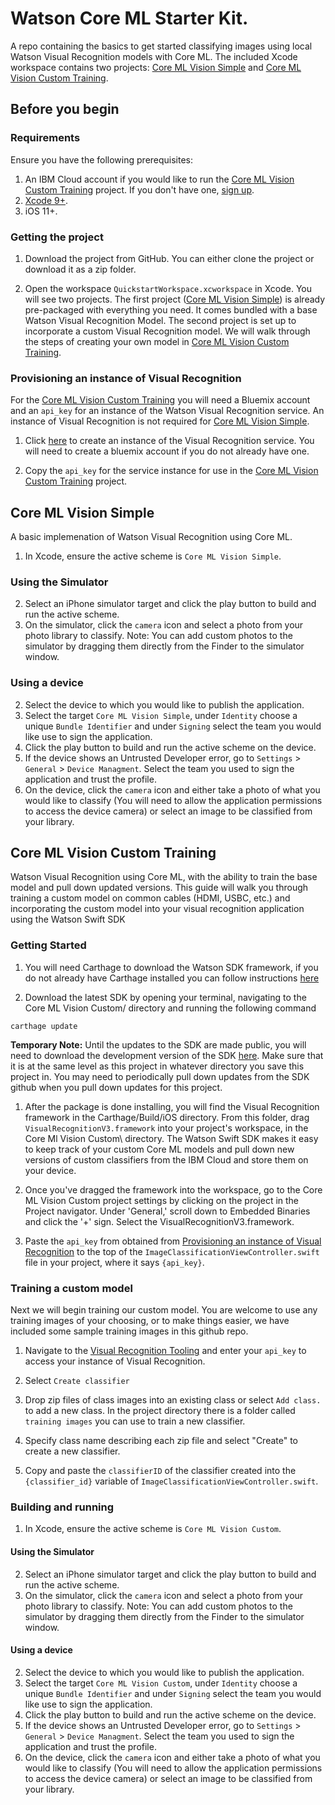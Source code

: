 # Watson Core ML Starter Kit.
A repo containing the basics to get started classifying images using local Watson Visual Recognition models with Core ML. The included Xcode workspace contains two projects: [Core ML Vision Simple](#core-ml-vision-simple) and [Core ML Vision Custom Training](#core-ml-vision-custom-training).






## Before you begin
### Requirements
Ensure you have the following prerequisites:
1. An IBM Cloud account if you would like to run the [Core ML Vision Custom Training](#core-ml-vision-custom-training) project. If you don't have one, [sign up][ibm_cloud_registration].
1. [Xcode 9+][xcode_download].
1. iOS 11+.

### Getting the project
1. Download the project from GitHub. You can either clone the project or download it as a zip folder.

1. Open the workspace `QuickstartWorkspace.xcworkspace` in Xcode. You will see two projects. The first project ([Core ML Vision Simple](#core-ml-vision-simple)) is already pre-packaged with everything you need. It comes bundled with a base Watson Visual Recognition Model. The second project is set up to incorporate a custom Visual Recognition model. We will walk through the steps of creating your own model in [Core ML Vision Custom Training](#core-ml-vision-custom-training). 

### Provisioning an instance of Visual Recognition
For the [Core ML Vision Custom Training](#core-ml-vision-custom-training) you will need a Bluemix account and an `api_key` for an instance of the Watson Visual Recognition service. An instance of Visual Recognition is not required for [Core ML Vision Simple](#core-ml-vision-simple).
1. Click <a href="https://console.bluemix.net/registration/trial/?target=%2Fdeveloper%2Fwatson%2Fcreate-project%3Fservices%3Dwatson_vision_combined%26action%3Dcreate%26hideTours%3Dtrue" target="blank">here</a> to create an instance of the Visual Recognition service. You will need to create a bluemix account if you do not already have one.

1. Copy the `api_key` for the service instance for use in the [Core ML Vision Custom Training](#core-ml-vision-custom-training) project.






## Core ML Vision Simple
A basic implemenation of Watson Visual Recognition using Core ML.

1. In Xcode, ensure the active scheme is `Core ML Vision Simple`.

### Using the Simulator

2. Select an iPhone simulator target and click the play button to build and run the active scheme.
3. On the simulator, click the `camera` icon and select a photo from your photo library to classify. Note: You can add custom photos to the simulator by dragging them directly from the Finder to the simulator window.

### Using a device

2. Select the device to which you would like to publish the application. 
3. Select the target `Core ML Vision Simple`, under `Identity` choose a unique `Bundle Identifier` and under `Signing` select the team you would like use to sign the application.
4. Click the play button to build and run the active scheme on the device.
5. If the device shows an Untrusted Developer error, go to `Settings` > `General` > `Device Managment`. Select the team you used to sign the application and trust the profile.
6. On the device, click the `camera` icon and either take a photo of what you would like to classify (You will need to allow the application permissions to access the device camera) or select an image to be classified from your library. 






## Core ML Vision Custom Training
Watson Visual Recognition using Core ML, with the ability to train the base model and pull down updated versions. This guide will walk you through training a custom model on common cables (HDMI, USBC, etc.) and incorporating the custom model into your visual recognition application using the Watson Swift SDK

### Getting Started
1. You will need Carthage to download the Watson SDK framework, if you do not already have Carthage installed you can follow instructions [here](https://github.com/Carthage/Carthage#installing-carthage)

1. Download the latest SDK by opening your terminal, navigating to the Core ML Vision Custom/ directory and running the following command
```
carthage update
```
**Temporary Note:** Until the updates to the SDK are made public, you will need to download the development version of the SDK [here](https://github.ibm.com/watson-embed-partnerships/pluto-swift-sdk). Make sure that it is at the same level as this project in whatever directory you save this project in. You may need to periodically pull down updates from the SDK github when you pull down updates for this project.

1. After the package is done installing, you will find the Visual Recognition framework in the Carthage/Build/iOS directory. From this folder, drag `VisualRecognitionV3.framework` into your project's workspace, in the Core Ml Vision Custom\ directory. The Watson Swift SDK makes it easy to keep track of your custom Core ML models and pull down new versions of custom classifiers from the IBM Cloud and store them on your device.

1. Once you've dragged the framework into the workspace, go to the Core ML Vision Custom project settings by clicking on the project in the Project navigator. Under 'General,' scroll down to Embedded Binaries and click the '+' sign. Select the VisualRecognitionV3.framework.

1. Paste the `api_key` from obtained from [Provisioning an instance of Visual Recognition](#provisioning-an-instance-of-visual-recognition) to the top of the `ImageClassificationViewController.swift` file in your project, where it says `{api_key}`. 

### Training a custom model
Next we will begin training our custom model. You are welcome to use any training images of your choosing, or to make things easier, we have included some sample training images in this github repo.

1. Navigate to the [Visual Recognition Tooling][vr_tooling] and enter your `api_key` to access your instance of Visual Recognition.

1. Select `Create classifier`

1. Drop zip files of class images into an existing class or select `Add class.` to add a new class. In the project directory there is a folder called `training images` you can use to train a new classifier.

1. Specify class name describing each zip file and select "Create" to create a new classifier.

1. Copy and paste the `classifierID` of the classifier created into the `{classifier_id}` variable of `ImageClassificationViewController.swift`.

### Building and running
1. In Xcode, ensure the active scheme is `Core ML Vision Custom`.

#### Using the Simulator

2. Select an iPhone simulator target and click the play button to build and run the active scheme.
3. On the simulator, click the `camera` icon and select a photo from your photo library to classify. Note: You can add custom photos to the simulator by dragging them directly from the Finder to the simulator window.

#### Using a device

2. Select the device to which you would like to publish the application. 
3. Select the target `Core ML Vision Custom`, under `Identity` choose a unique `Bundle Identifier` and under `Signing` select the team you would like use to sign the application.
4. Click the play button to build and run the active scheme on the device.
5. If the device shows an Untrusted Developer error, go to `Settings` > `General` > `Device Managment`. Select the team you used to sign the application and trust the profile.
6. On the device, click the `camera` icon and either take a photo of what you would like to classify (You will need to allow the application permissions to access the device camera) or select an image to be classified from your library. 

[ibm_cloud_registration]: http://bluemix.net/registration
[xcode_download]: https://developer.apple.com/xcode/downloads/
[vr_tooling]: https://watson-visual-recognition.ng.bluemix.net/